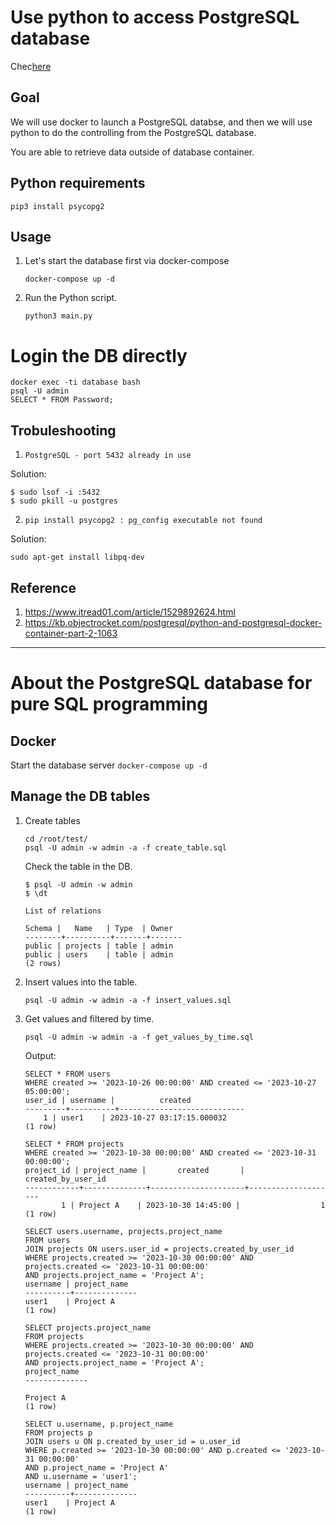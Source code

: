 # Use python to access PostgreSQL database

Chec[here](https://chieh.us/docs/PostgreSQL/basic-commands)
## Goal


We will use docker to launch a PostgreSQL databse, and then we will use python to do the controlling from the PostgreSQL database.

You are able to retrieve data outside of database container.

## Python requirements

```
pip3 install psycopg2
```

## Usage

1. Let's start the database first via docker-compose
    ```
    docker-compose up -d
    ```
2. Run the Python script.
    ```
    python3 main.py
    ```

# Login the DB directly

```
docker exec -ti database bash
psql -U admin
SELECT * FROM Password; 
```

## Trobuleshooting

1. `PostgreSQL - port 5432 already in use`

Solution:

```
$ sudo lsof -i :5432
$ sudo pkill -u postgres
```

2. `pip install psycopg2 : pg_config executable not found`

Solution:

```
sudo apt-get install libpq-dev
```

## Reference

1. https://www.itread01.com/article/1529892624.html
2. https://kb.objectrocket.com/postgresql/python-and-postgresql-docker-container-part-2-1063

---

# About the PostgreSQL database for pure SQL programming

## Docker

Start the database server
    ```
    docker-compose up -d
    ```

## Manage the DB tables

1. Create tables

    ```
    cd /root/test/
    psql -U admin -w admin -a -f create_table.sql
    ```

    Check the table in the DB.

    ```
    $ psql -U admin -w admin 
    $ \dt
    
    List of relations

    Schema |   Name   | Type  | Owner
    --------+----------+-------+-------
    public | projects | table | admin
    public | users    | table | admin
    (2 rows)
    ```

2. Insert values into the table.

    ```
    psql -U admin -w admin -a -f insert_values.sql
    ```

3. Get values and filtered by time.

    ```
    psql -U admin -w admin -a -f get_values_by_time.sql
    ```

    Output:

    ```
    SELECT * FROM users
    WHERE created >= '2023-10-26 00:00:00' AND created <= '2023-10-27 05:00:00';
    user_id | username |          created
    ---------+----------+----------------------------
        1 | user1    | 2023-10-27 03:17:15.000032
    (1 row)

    SELECT * FROM projects
    WHERE created >= '2023-10-30 00:00:00' AND created <= '2023-10-31 00:00:00';
    project_id | project_name |       created       | created_by_user_id
    ------------+--------------+---------------------+--------------------
            1 | Project A    | 2023-10-30 14:45:00 |                  1
    (1 row)

    SELECT users.username, projects.project_name
    FROM users
    JOIN projects ON users.user_id = projects.created_by_user_id
    WHERE projects.created >= '2023-10-30 00:00:00' AND projects.created <= '2023-10-31 00:00:00'
    AND projects.project_name = 'Project A';
    username | project_name
    ----------+--------------
    user1    | Project A
    (1 row)

    SELECT projects.project_name
    FROM projects
    WHERE projects.created >= '2023-10-30 00:00:00' AND projects.created <= '2023-10-31 00:00:00'
    AND projects.project_name = 'Project A';
    project_name
    --------------

    Project A
    (1 row)

    SELECT u.username, p.project_name
    FROM projects p
    JOIN users u ON p.created_by_user_id = u.user_id
    WHERE p.created >= '2023-10-30 00:00:00' AND p.created <= '2023-10-31 00:00:00'
    AND p.project_name = 'Project A'
    AND u.username = 'user1';
    username | project_name
    ----------+--------------
    user1    | Project A
    (1 row)
    ```
